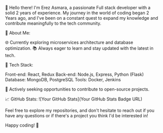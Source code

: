 👋 Hello there! I'm Erez Asmara, a passionate Full stack developer with a solid 2 years of experience.
My journey in the world of coding began 2 Years ago,
and I've been on a constant quest to expand my knowledge and contribute meaningfully to the tech community.

🚀 About Me:

🌐 Currently exploring microservices architecture and database optimization.
📚 Always eager to learn and stay updated with the latest in tech.

🔧 Tech Stack:

Front-end: React, Redux
Back-end: Node.js, Express, Python (Flask)
Database: MongoDB, PostgreSQL
Tools: Docker, Jenkins

🤝 Actively seeking opportunities to contribute to open-source projects.

📈 GitHub Stats:
![Your GitHub Stats](Your GitHub Stats Badge URL)

Feel free to explore my repositories, and don't hesitate to reach out if you have any questions or if there's a project you think I'd be interested in!

Happy coding! 🚀

<!--
**erezasmara/erezasmara** is a ✨ _special_ ✨ repository because its `README.md` (this file) appears on your GitHub profile.

Here are some ideas to get you started:

- 🔭 I’m currently working on ...
- 🌱 I’m currently learning ...
- 👯 I’m looking to collaborate on ...
- 🤔 I’m looking for help with ...
- 💬 Ask me about ...
- 📫 How to reach me: ...
- 😄 Pronouns: ...
- ⚡ Fun fact: ...
🌱 Current Learning Focus:

[Mention any new technologies or skills you're currently learning]
-->
